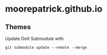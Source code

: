 # moorepatrick.github.io

## Themes
Update DoIt Submodule with

    git submodule update --remote --merge
